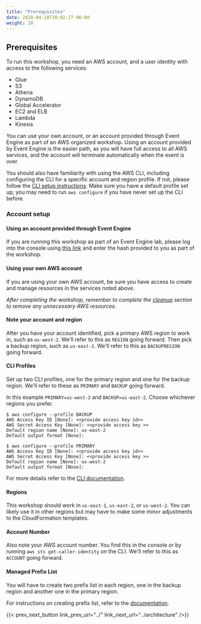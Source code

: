 ```yaml
---
title: "Prerequisites"
date: 2020-04-28T10:02:27-06:00
weight: 10
---
```


## Prerequisites

To run this workshop, you need an AWS account, and a user identity with access to the following services:

* Glue
* S3
* Athena
* DynamoDB
* Global Accelerator
* EC2 and ELB
* Lambda
* Kinesis

You can use your own account, or an account provided through Event Engine as part of an AWS organized workshop.  Using an account provided by Event Engine is the easier path, as you will have full access to all AWS services, and the account will terminate automatically when the event is over.

You should also have familiarity with using the AWS CLI, including configuring the CLI for a specific account and region profile.  If not, please follow the [CLI setup instructions](https://github.com/aws/aws-cli).  Make sure you have a default profile set up; you may need to run `aws configure` if you have never set up the CLI before.

### Account setup 

#### Using an account provided through Event Engine

If you are running this workshop as part of an Event Engine lab, please log into the console using [this link](https://dashboard.eventengine.run/) and enter the hash provided to you as part of the workshop.

#### Using your own AWS account

If you are using your own AWS account, be sure you have access to create and manage resources in the services noted above.

*After completing the workshop, remember to complete the [cleanup](../../next) section to remove any unnecessary AWS resources.*

#### Note your account and region

After you have your account identified, pick a primary AWS region to work in, such as `us-west-2`.  We'll refer to this as `REGION` going forward.  Then pick a backup region, such as `us-east-2`.  We'll refer to this as `BACKUPREGION` going forward.

#### CLI Profiles 

Set up two CLI profiles, one for the primary region and one for the backup region.  We'll refer to these as `PRIMARY` and `BACKUP` going forward.

In this example `PRIMARY=us-west-2` and `BACKUP=us-east-2`.  Choose whichever regions you prefer.

```
$ aws configure --profile BACKUP
AWS Access Key ID [None]: <<provide access key id>>
AWS Secret Access Key [None]: <<provide access key >>
Default region name [None]: us-east-2
Default output format [None]: 
```

```
$ aws configure --profile PRIMARY
AWS Access Key ID [None]: <<provide access key id>>
AWS Secret Access Key [None]: <<provide access key >>
Default region name [None]: us-west-2
Default output format [None]: 
```

For more details refer to the [CLI documentation](https://docs.aws.amazon.com/cli/latest/userguide/cli-configure-quickstart.html).

#### Regions

This workshop should work in `us-east-1`, `us-east-2`, or `us-west-2`.  You can likely use it in other regions but may have to make some minor adjustments to the CloudFormation templates.

#### Account Number
Also note your AWS account number.  You find this in the console or by running `aws sts get-caller-identity` on the CLI.  We'll refer to this as `ACCOUNT` going forward.

#### Managed Prefix List

You will have to create two prefix list in each region, one in the backup region and another one in the primary region. 

For instructions on creating prefix list, refer to the [documentation](https://docs.aws.amazon.com/vpc/latest/userguide/managed-prefix-lists.html).

{{< prev_next_button link_prev_url="../" link_next_url="../architecture" />}}

